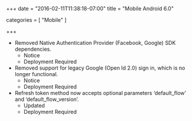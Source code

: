+++
date = "2016-02-11T11:38:18-07:00"
title = "Mobile Android 6.0"

categories = [
    "Mobile"
]

+++

- Removed Native Authentication Provider (Facebook, Google) SDK dependencies.
  - Notice
  - Deployment Required
- Removed support for legacy Google (Open Id 2.0) sign in, which is no longer
  functional.
  - Notice
  - Deployment Required
- Refresh token method now accepts optional parameters ‘default_flow’ and
  ‘default_flow_version’.
  - Updated
  - Deployment Required
